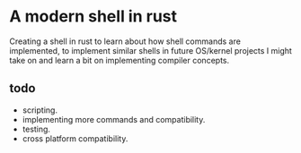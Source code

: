 # A modern shell in rust

Creating a shell in rust to learn about how shell commands are implemented, to implement similar shells in future OS/kernel projects I might take on and learn a bit on implementing compiler concepts.

## todo
- scripting.
- implementing more commands and compatibility.
- testing.
- cross platform compatibility.

